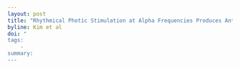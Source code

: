 ```yaml
---
layout: post
title: "Rhythmical Photic Stimulation at Alpha Frequencies Produces Antidepressant-Like Effects in a Mouse Model of Depression"
byline: Kim et al
doi: "
tags:
    -
summary:
---
```


